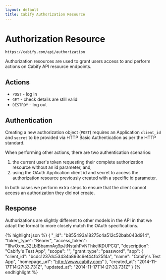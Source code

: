 ```yaml
---
layout: default
title: Cabify Authorization Resource
---
```


# Authorization Resource

~~~
https://cabify.com/api/authorization
~~~

Authorization resources are used to grant users access to and perform actions on Cabify API resource endpoints.

## Actions

 * `POST` - log in
 * `GET` - check details are still valid
 * `DESTROY` - log out

## Authentication

Creating a new authorization object (`POST`) requires an Application `client_id` and `secret` to be provided via HTTP Basic Authentication as per the HTTP standard.

When performing other actions, there are two authentication scenarios:

 1. the current user's token requesting their complete authorization resource without an id parameter, and,
 2. using the OAuth Application client id and secret to access the authorization resource previously created with a specific id parameter.

In both cases we perform extra steps to ensure that the client cannot access an authorization they did not create.

## Response

Authorizations are slightly different to other models in the API in that we adapt the format to more closely match the OAuth specifications.

{% highlight json %}
{
  "_id": "b855493a18275c4a512c52bab043d914",
  "token_type": "Bearer",
  "access_token": "1IIwOxm_32LbIBbamnAg9pJtNstahPvNThkelKDUPCQ",
  "description": "Cabify's Test App",
  "scope": "",
  "grant_type": "password",
  "app": {
    "client_id": "bcdc1237dc53434a893c6ef44fb25f4a",
    "name": "Cabify's Test App",
    "homepage_url": "http://www.cabify.com"
  },
  "created_at": "2014-11-17T14:27:33.731Z",
  "updated_at": "2014-11-17T14:27:33.731Z"
}
{% endhighlight %}

